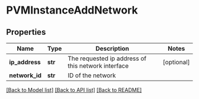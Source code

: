 # PVMInstanceAddNetwork

## Properties
Name | Type | Description | Notes
------------ | ------------- | ------------- | -------------
**ip_address** | **str** | The requested ip address of this network interface | [optional] 
**network_id** | **str** | ID of the network | 

[[Back to Model list]](../README.md#documentation-for-models) [[Back to API list]](../README.md#documentation-for-api-endpoints) [[Back to README]](../README.md)


